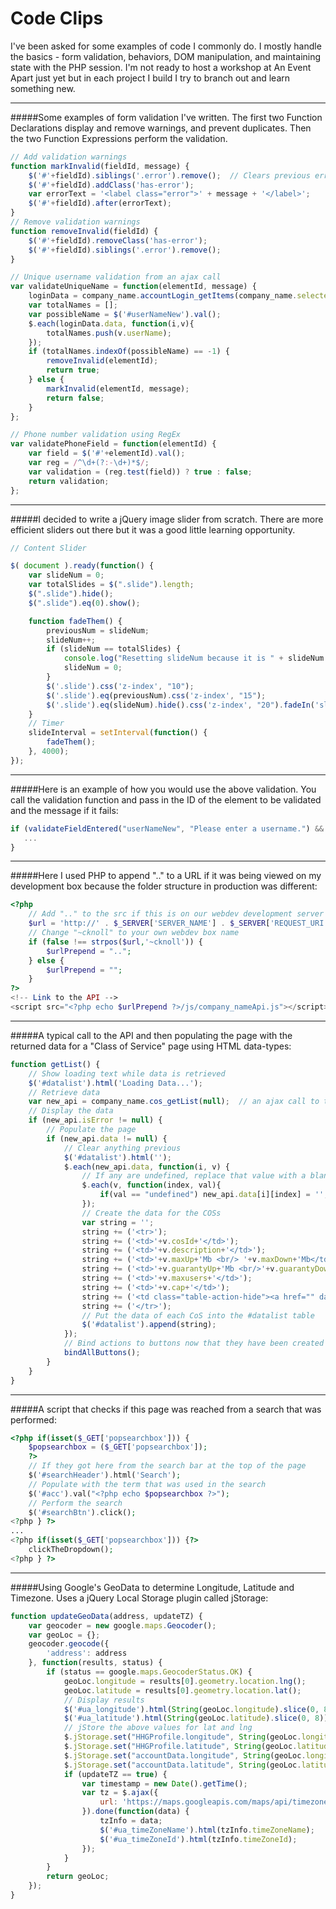 # Code Clips
I've been asked for some examples of code I commonly do.  I mostly handle the basics - form validation, behaviors, DOM manipulation, and maintaining state with the PHP session.  I'm not ready to host a workshop at An Event Apart just yet but in each project I build I try to branch out and learn something new.

---


#####Some examples of form validation I've written.  The first two Function Declarations display and remove warnings, and prevent duplicates.  Then the two Function Expressions perform the validation.
```javascript
// Add validation warnings
function markInvalid(fieldId, message) {
    $('#'+fieldId).siblings('.error').remove();  // Clears previous errors
    $('#'+fieldId).addClass('has-error');
    var errorText = '<label class="error">' + message + '</label>';
    $('#'+fieldId).after(errorText);
}
// Remove validation warnings
function removeInvalid(fieldId) {
    $('#'+fieldId).removeClass('has-error');
    $('#'+fieldId).siblings('.error').remove();
}

// Unique username validation from an ajax call
var validateUniqueName = function(elementId, message) {
	loginData = company_name.accountLogin_getItems(company_name.selectedAccount, null);  // ajax
	var totalNames = [];
	var possibleName = $('#userNameNew').val();
	$.each(loginData.data, function(i,v){
		totalNames.push(v.userName);
	});
	if (totalNames.indexOf(possibleName) == -1) {
		removeInvalid(elementId);
		return true;
	} else {
		markInvalid(elementId, message);
		return false;
	}
};

// Phone number validation using RegEx
var validatePhoneField = function(elementId) {
    var field = $('#'+elementId).val();
    var reg = /^\d+(?:-\d+)*$/;
    var validation = (reg.test(field)) ? true : false;
    return validation;
};
```

---

#####I decided to write a jQuery image slider from scratch.  There are more efficient sliders out there but it was a good little learning opportunity.

```javascript
// Content Slider

$( document ).ready(function() {
    var slideNum = 0;
    var totalSlides = $(".slide").length;
    $(".slide").hide();
    $(".slide").eq(0).show();

    function fadeThem() {
        previousNum = slideNum;
        slideNum++;
        if (slideNum == totalSlides) {
            console.log("Resetting slideNum because it is " + slideNum + " and totalSlides is " + totalSlides);
            slideNum = 0;
        }
        $('.slide').css('z-index', "10");
        $('.slide').eq(previousNum).css('z-index', "15");
        $('.slide').eq(slideNum).hide().css('z-index', "20").fadeIn('slow');
    }
    // Timer
    slideInterval = setInterval(function() {
        fadeThem();
    }, 4000);
});
```

---

#####Here is an example of how you would use the above validation.  You call the validation function and pass in the ID of the element to be validated and the message if it fails:
```javascript
if (validateFieldEntered("userNameNew", "Please enter a username.") && validateUniqueName("userNameNew", "Name already taken.") && validateFieldEntered("pswdNew", "Please enter a password.") && validateSamePassword("pswdNew", "pswdNewAgain", "Passwords do not match.")) {
   ...
}
```

---


#####Here I used PHP to append ".." to a URL if it was being viewed on my development box because the folder structure in production was different:
```php
<?php
    // Add ".." to the src if this is on our webdev development server
    $url = 'http://' . $_SERVER['SERVER_NAME'] . $_SERVER['REQUEST_URI'];
    // Change "~cknoll" to your own webdev box name
    if (false !== strpos($url,'~cknoll')) {
        $urlPrepend = "..";
    } else {
        $urlPrepend = "";
    }
?>
<!-- Link to the API -->
<script src="<?php echo $urlPrepend ?>/js/company_nameApi.js"></script>
```

---


#####A typical call to the API and then populating the page with the returned data for a "Class of Service" page using HTML data-types:
```javascript
function getList() {
    // Show loading text while data is retrieved
    $('#datalist').html('Loading Data...');
    // Retrieve data
    var new_api = company_name.cos_getList(null);  // an ajax call to the API
    // Display the data
    if (new_api.isError != null) {
        // Populate the page
        if (new_api.data != null) {
            // Clear anything previous
            $('#datalist').html('');
            $.each(new_api.data, function(i, v) {
                // If any are undefined, replace that value with a blank space
                $.each(v, function(index, val){
                    if(val == "undefined") new_api.data[i][index] = '';
                });
                // Create the data for the COSs
                var string = '';
                string += ('<tr>');
                string += ('<td>'+v.cosId+'</td>');
                string += ('<td>'+v.description+'</td>');
                string += ('<td>'+v.maxUp+'Mb <br/> '+v.maxDown+'Mb</td>');
                string += ('<td>'+v.guarantyUp+'Mb <br/>'+v.guarantyDown+'Mb</td>');
                string += ('<td>'+v.maxusers+'</td>');
                string += ('<td>'+v.cap+'</td>');
                string += ('<td class="table-action-hide"><a href="" data-target="#add-editbox" data-toggle="modal" class="edit-btn" style="opacity: 0;" data-cosid="'+v.cosId+'" data-description="'+v.description+'" data-maxup="'+v.maxUp+'" data-maxdown="'+v.maxDown+'" data-guaranteeUp="'+v.guaranteeUp+'" data-guaranteeDown="'+v.guaranteeDown+'" data-acl="'+v.acl+'" data-redirect="'+v.redirect+'" data-cap="'+v.cap+'" data-maxusers="'+v.maxusers+'"><i  class="fa fa-pencil"></i></a><a data-cosid="'+v.cosId+'" data-target="#del-box" data-toggle="modal" class="del-btn delete-row" href="" style="opacity: 0;"><i class="fa fa-trash-o"></i></a></td>');
                string += ('</tr>');
                // Put the data of each CoS into the #datalist table
                $('#datalist').append(string);
            });
            // Bind actions to buttons now that they have been created
            bindAllButtons();
        }
    }
}
```

---



#####A script that checks if this page was reached from a search that was performed:
```php
<?php if(isset($_GET['popsearchbox'])) {
    $popsearchbox = ($_GET['popsearchbox']);
    ?>
    // If they got here from the search bar at the top of the page
    $('#searchHeader').html('Search');
    // Populate with the term that was used in the search
    $('#acc').val("<?php echo $popsearchbox ?>");
    // Perform the search
    $('#searchBtn').click();
<?php } ?>
...
<?php if(isset($_GET['popsearchbox'])) {?>
	clickTheDropdown();
<?php } ?>
```

---



#####Using Google's GeoData to determine Longitude, Latitude and Timezone.  Uses a jQuery Local Storage plugin called jStorage:
```javascript
function updateGeoData(address, updateTZ) {
    var geocoder = new google.maps.Geocoder();
    var geoLoc = {};
    geocoder.geocode({
        'address': address
    }, function(results, status) {
        if (status == google.maps.GeocoderStatus.OK) {
            geoLoc.longitude = results[0].geometry.location.lng();
            geoLoc.latitude = results[0].geometry.location.lat();
            // Display results
            $('#ua_longitude').html(String(geoLoc.longitude).slice(0, 8));
            $('#ua_latitude').html(String(geoLoc.latitude).slice(0, 8));
            // jStore the above values for lat and lng
            $.jStorage.set("HHGProfile.longitude", String(geoLoc.longitude).slice(0, 8));
            $.jStorage.set("HHGProfile.latitude", String(geoLoc.latitude).slice(0, 8));
            $.jStorage.set("accountData.longitude", String(geoLoc.longitude).slice(0, 8));
            $.jStorage.set("accountData.latitude", String(geoLoc.latitude).slice(0, 8));
            if (updateTZ == true) {
                var timestamp = new Date().getTime();
                var tz = $.ajax({
                    url: 'https://maps.googleapis.com/maps/api/timezone/json?location=' + results[0].geometry.location.lat() + ',' + results[0].geometry.location.lng() + '&timestamp=1331161200&sensor=true_or_false'
                }).done(function(data) {
                    tzInfo = data;
                    $('#ua_timeZoneName').html(tzInfo.timeZoneName);
                    $('#ua_timeZoneId').html(tzInfo.timeZoneId);
                });
            }
        }
        return geoLoc;
    });
}
```
